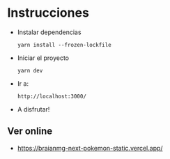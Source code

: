 # Instrucciones

- Instalar dependencias
    ```
    yarn install --frozen-lockfile
    ```
- Iniciar el proyecto
    ```
    yarn dev
    ```
- Ir a:
    ```
    http://localhost:3000/
    ```
- A disfrutar!

## Ver online
- https://braianmg-next-pokemon-static.vercel.app/